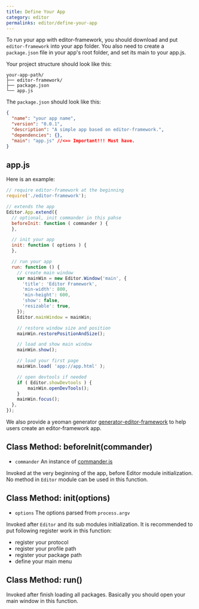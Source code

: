 ```yaml
---
title: Define Your App
category: editor
permalinks: editor/define-your-app
---
```


To run your app with editor-framework, you should download and put `editor-framework` into your app folder. You also need to create a `package.json` file in your app's root folder, and set its main to your app.js.

Your project structure should look like this:

```
your-app-path/
├── editor-framework/
├── package.json
└── app.js
```

The `package.json` should look like this:

```json
{
  "name": "your app name",
  "version": "0.0.1",
  "description": "A simple app based on editor-framework.",
  "dependencies": {},
  "main": "app.js" //<== Important!!! Must have.
}
```

## app.js

Here is an example:

```javascript
// require editor-framework at the beginning
require('./editor-framework');

// extends the app
Editor.App.extend({
  // optional, init commander in this pahse
  beforeInit: function ( commander ) {
  },

  // init your app
  init: function ( options ) {
  },

  // run your app
  run: function () {
    // create main window
    var mainWin = new Editor.Window('main', {
      'title': 'Editor Framework',
      'min-width': 800,
      'min-height': 600,
      'show': false,
      'resizable': true,
    });
    Editor.mainWindow = mainWin;

    // restore window size and position
    mainWin.restorePositionAndSize();

    // load and show main window
    mainWin.show();

    // load your first page
    mainWin.load( 'app://app.html' );

    // open devtools if needed
    if ( Editor.showDevtools ) {
        mainWin.openDevTools();
    }
    mainWin.focus();
  },
});
```

We also provide a yeoman generator [generator-editor-framework](https://github.com/fireball-x/generator-editor-framework)
to help users create an editor-framework app.

## Class Method: beforeInit(commander)

 - `commander` An instance of [commander.js](https://github.com/tj/commander.js)

Invoked at the very beginning of the app, before Editor module initialization. No method in `Editor` module can be used in this function.

## Class Method: init(options)

 - `options` The options parsed from `process.argv`

Invoked after `Editor` and its sub modules initialization. It is recommended to put following register work in this function:

 - register your protocol
 - register your profile path
 - register your package path
 - define your main menu

## Class Method: run()

Invoked after finish loading all packages. Basically you should open your main window in this function.

